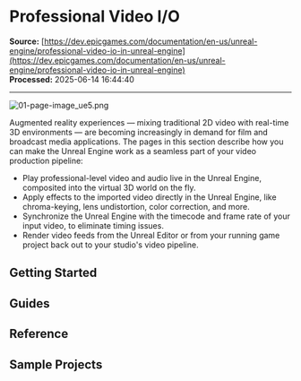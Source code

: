 # Professional Video I/O

**Source:** [https://dev.epicgames.com/documentation/en-us/unreal-engine/professional-video-io-in-unreal-engine](https://dev.epicgames.com/documentation/en-us/unreal-engine/professional-video-io-in-unreal-engine)  
**Processed:** 2025-06-14 16:44:40

---

![](https://d1iv7db44yhgxn.cloudfront.net/documentation/images/9762cc4c-001e-4eb7-be73-27d59c59f17d/01-page-image_ue5.png "01-page-image_ue5.png")

Augmented reality experiences — mixing traditional 2D video with real-time 3D environments — are becoming increasingly in demand for film and broadcast media applications. The pages in this section describe how you can make the Unreal Engine work as a seamless part of your video production pipeline:

-   Play professional-level video and audio live in the Unreal Engine, composited into the virtual 3D world on the fly.
-   Apply effects to the imported video directly in the Unreal Engine, like chroma-keying, lens undistortion, color correction, and more.
-   Synchronize the Unreal Engine with the timecode and frame rate of your input video, to eliminate timing issues.
-   Render video feeds from the Unreal Editor or from your running game project back out to your studio's video pipeline.

## Getting Started

## Guides

## Reference

## Sample Projects